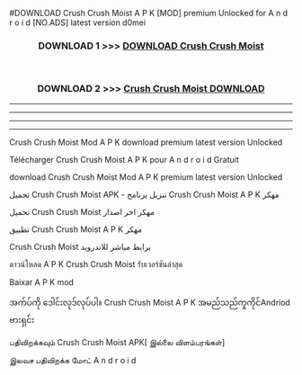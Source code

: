 #DOWNLOAD Crush Crush Moist  A P K [MOD] premium Unlocked for A n d r o i d [NO.ADS] latest version d0mei



<div align="center">

<h3>DOWNLOAD 1 >>> <a href="https://teeasianyam.web.app?sq=Crush Crush Moist ">DOWNLOAD Crush Crush Moist  </a></h3><br>

<h3>DOWNLOAD 2 >>> <a href="https://teeasianyam.web.app?sq=Crush Crush Moist  ">Crush Crush Moist   DOWNLOAD </a></h3>

</div>


----------------------------------------------------------

----------------------------------------------------------

----------------------------------------------------------

----------------------------------------------------------


Crush Crush Moist   Mod A P K download premium latest version Unlocked

Télécharger Crush Crush Moist   A P K pour A n d r o i d Gratuit

download Crush Crush Moist   Mod A P K premium latest version Unlocked

تحميل Crush Crush Moist   APK - تنزيل برنامج Crush Crush Moist   A P K مهكر

تحميل Crush Crush Moist   مهكر اخر اصدار

تطبيق Crush Crush Moist   A P K مهكر

Crush Crush Moist   برابط مباشر للاندرويد

ดาวน์โหลด A P K Crush Crush Moist   รับเวอร์ชันล่าสุด

Baixar A P K mod

အက်ပ်ကို ဒေါင်းလုဒ်လုပ်ပါ။ Crush Crush Moist   A P K အမည်သည်ကူကိုင်Andriod ဗားရှင်း

பதிவிறக்கவும் Crush Crush Moist   APK[ இல்லை விளம்பரங்கள்] 
 
இலவச பதிவிறக்க மோட் A n d r o i d



